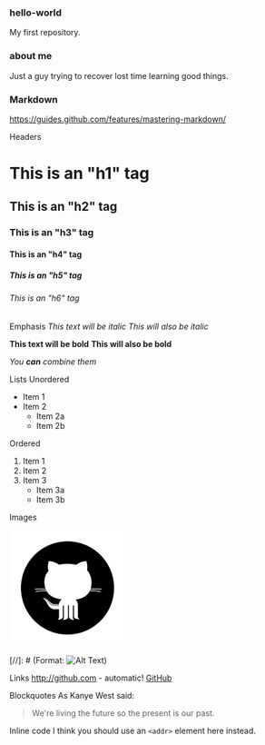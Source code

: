 ### hello-world

My first repository.

### about me

Just a guy trying to recover lost time learning good things.

### Markdown

https://guides.github.com/features/mastering-markdown/

Headers
# This is an "h1" tag
## This is an "h2" tag
### This is an "h3" tag
#### This is an "h4" tag
##### This is an "h5" tag
###### This is an "h6" tag

Emphasis
*This text will be italic*
_This will also be italic_

**This text will be bold**
__This will also be bold__

_You **can** combine them_

Lists
Unordered
* Item 1
* Item 2
  * Item 2a
  * Item 2b

Ordered
1. Item 1
2. Item 2
3. Item 3
   * Item 3a
   * Item 3b

Images

![GitHub Logo](/images/github.png "Alt Text")

[//]: # (Format: ![Alt Text](url))

Links
http://github.com - automatic!
[GitHub](http://github.com)

Blockquotes
As Kanye West said:

> We're living the future so
> the present is our past.

Inline code
I think you should use an
`<addr>` element here instead.

